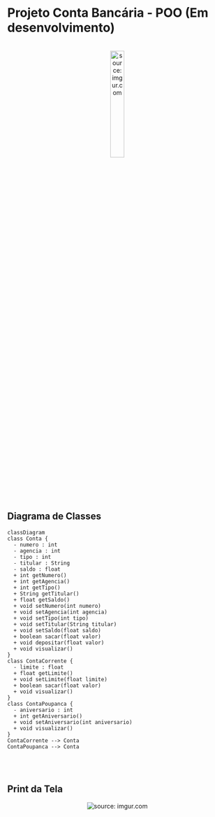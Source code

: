 # Projeto Conta Bancária - POO (Em desenvolvimento)

<br />

<div align="center">
   <img src="https://i.imgur.com/IaD4lwg.png" title="source: imgur.com" width="25%"/>
</div>

<br /><br />

## Diagrama de Classes

```mermaid
classDiagram
class Conta {
  - numero : int
  - agencia : int
  - tipo : int
  - titular : String
  - saldo : float
  + int getNumero()
  + int getAgencia()
  + int getTipo()
  + String getTitular()
  + float getSaldo()
  + void setNumero(int numero)
  + void setAgencia(int agencia)
  + void setTipo(int tipo)
  + void setTitular(String titular)
  + void setSaldo(float saldo)
  + boolean sacar(float valor)
  + void depositar(float valor)
  + void visualizar()
}
class ContaCorrente {
  - limite : float
  + float getLimite()
  + void setLimite(float limite)
  + boolean sacar(float valor)
  + void visualizar()
}
class ContaPoupanca {
  - aniversario : int
  + int getAniversario()
  + void setAniversario(int aniversario)
  + void visualizar()
}
ContaCorrente --> Conta
ContaPoupanca --> Conta
```

<br /><br />

## Print da Tela

<div align="center">
   <img src="https://i.imgur.com/IAxBoMr.png" title="source: imgur.com" />
</div>
